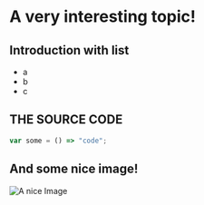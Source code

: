 # A very interesting topic!

## Introduction with list

- a
- b
- c

## THE SOURCE CODE

```js
var some = () => "code";
```

## And some nice image!

![A nice Image](https://via.placeholder.com/300x50/FFFFFF/000000?text=Image)
